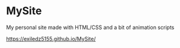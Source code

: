 # MySite
My personal site made with HTML/CSS and a bit of animation scripts

https://exiledz5155.github.io/MySite/
